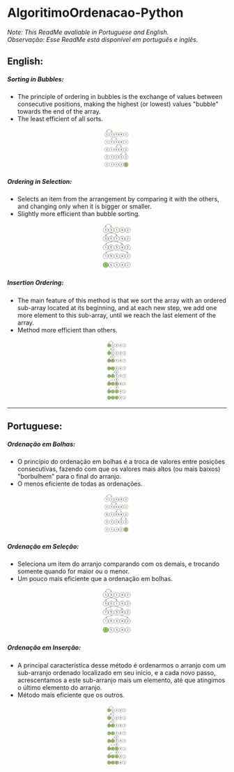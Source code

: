 # AlgoritimoOrdenacao-Python

*Note: This ReadMe avaliable in Portuguese and English.* <br>
*Observação: Esse ReadMe está disponível em português e inglês.*


## English:

##### Sorting in Bubbles:
   - The principle of ordering in bubbles is the exchange of values between consecutive positions, making the highest (or lowest) values "bubble" towards the end of the array.
   - The least efficient of all sorts.

<p align="center">
  <img src="menu-ordenacao-python/ordenacoes/image/BubbleSort.png" width=13%>
</p>


##### Ordering in Selection:
   - Selects an item from the arrangement by comparing it with the others, and changing only when it is bigger or smaller.
   - Slightly more efficient than bubble sorting.

<p align="center">
  <img src="menu-ordenacao-python/ordenacoes/image/SelectionSort.png" width=15%>
</p>



##### Insertion Ordering:
   - The main feature of this method is that we sort the array with an ordered sub-array located at its beginning, and at each new step, we add one more element to this sub-array, until we reach the last element of the array.
   - Method more efficient than others.

<p align="center">
  <img src="menu-ordenacao-python/ordenacoes/image/InsertionSort.png" width=10%>
</p>

__________________________________________________________________________________________________________________________________________________________________

## Portuguese:


##### Ordenação em Bolhas:
  - O princípio do ordenação em bolhas é a troca de valores entre posições consecutivas, fazendo com que os valores mais altos (ou mais baixos) "borbulhem" para o final do arranjo.
  - O menos eficiente de todas as ordenações.

<p align="center">
  <img src="menu-ordenacao-python/ordenacoes/image/BubbleSort.png" width=13%>
</p>

##### Ordenação em Seleção:
  - Seleciona um item do arranjo comparando com os demais, e trocando somente quando for maior ou o menor.
  - Um pouco mais eficiente que a ordenação em bolhas.

<p align="center">
  <img src="menu-ordenacao-python/ordenacoes/image/SelectionSort.png" width=15%>
</p>

##### Ordenação em Inserção:
  - A principal característica desse método é ordenarmos o arranjo com um sub-arranjo ordenado localizado em seu inicio, e a cada novo passo, acrescentamos a este sub-arranjo mais um elemento, até que atingimos o último elemento do arranjo. 
  - Método mais eficiente que os outros.

<p align="center">
  <img src="menu-ordenacao-python/ordenacoes/image/InsertionSort.png" width=10%>
</p>
